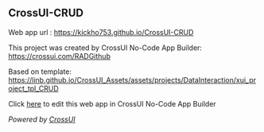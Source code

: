 ## CrossUI-CRUD
Web app url : https://kickho753.github.io/CrossUI-CRUD

This project was created by CrossUI No-Code App Builder: https://crossui.com/RADGithub

Based on template: https://linb.github.io/CrossUI_Assets/assets/projects/DataInteraction/xui_project_tpl_CRUD

Click [here](https://crossui.com/RADGithub/#!from=github&owner=kickho753&repo=CrossUI-CRUD) to edit this web app in CrossUI No-Code App Builder

<i>Powered by [CrossUI](https://crossui.com)</i>
